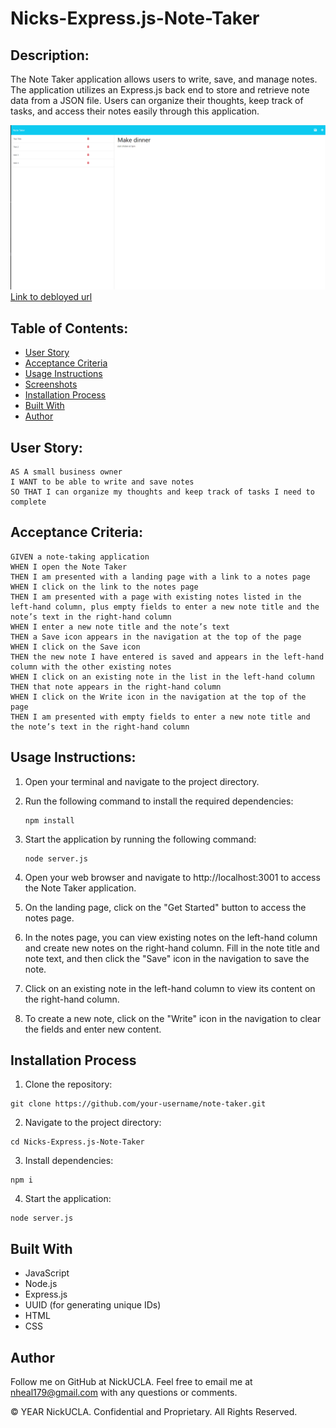 # Nicks-Express.js-Note-Taker

## Description:

The Note Taker application allows users to write, save, and manage notes. The application utilizes an Express.js back end to store and retrieve note data from a JSON file. Users can organize their thoughts, keep track of tasks, and access their notes easily through this application.

![Note taker picture](images/note-taker.png)
[Link to debloyed url](https://hidden-ravine-45484-80c25349ac98.herokuapp.com)

## Table of Contents:

- [User Story](#user-story)
- [Acceptance Criteria](#acceptance-criteria)
- [Usage Instructions](#usage-instructions)
- [Screenshots](#screenshots)
- [Installation Process](#installation-process)
- [Built With](#built-with)
- [Author](#author)

## User Story:

```
AS A small business owner
I WANT to be able to write and save notes
SO THAT I can organize my thoughts and keep track of tasks I need to complete
```

## Acceptance Criteria:

```
GIVEN a note-taking application
WHEN I open the Note Taker
THEN I am presented with a landing page with a link to a notes page
WHEN I click on the link to the notes page
THEN I am presented with a page with existing notes listed in the left-hand column, plus empty fields to enter a new note title and the note’s text in the right-hand column
WHEN I enter a new note title and the note’s text
THEN a Save icon appears in the navigation at the top of the page
WHEN I click on the Save icon
THEN the new note I have entered is saved and appears in the left-hand column with the other existing notes
WHEN I click on an existing note in the list in the left-hand column
THEN that note appears in the right-hand column
WHEN I click on the Write icon in the navigation at the top of the page
THEN I am presented with empty fields to enter a new note title and the note’s text in the right-hand column
```

## Usage Instructions:

1. Open your terminal and navigate to the project directory.

2. Run the following command to install the required dependencies:
   ```
   npm install
   ```
3. Start the application by running the following command:
   ```
   node server.js
   ```
4. Open your web browser and navigate to http://localhost:3001 to access the Note Taker application.

5. On the landing page, click on the "Get Started" button to access the notes page.

6. In the notes page, you can view existing notes on the left-hand column and create new notes on the right-hand column. Fill in the note title and note text, and then click the "Save" icon in the navigation to save the note.

7. Click on an existing note in the left-hand column to view its content on the right-hand column.

8. To create a new note, click on the "Write" icon in the navigation to clear the fields and enter new content.

## Installation Process

1. Clone the repository:

```
git clone https://github.com/your-username/note-taker.git
```

2. Navigate to the project directory:

```
cd Nicks-Express.js-Note-Taker
```

3. Install dependencies:

```
npm i
```

4. Start the application:

```
node server.js
```

## Built With

- JavaScript
- Node.js
- Express.js
- UUID (for generating unique IDs)
- HTML
- CSS

## Author

Follow me on GitHub at NickUCLA. Feel free to email me at nheal179@gmail.com with any questions or comments.

© YEAR NickUCLA. Confidential and Proprietary. All Rights Reserved.

